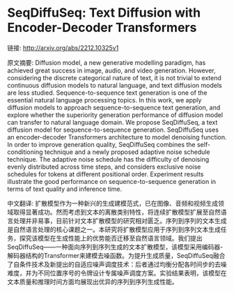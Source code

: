 # SeqDiffuSeq: Text Diffusion with Encoder-Decoder Transformers

链接: http://arxiv.org/abs/2212.10325v1

原文摘要:
Diffusion model, a new generative modelling paradigm, has achieved great
success in image, audio, and video generation. However, considering the
discrete categorical nature of text, it is not trivial to extend continuous
diffusion models to natural language, and text diffusion models are less
studied. Sequence-to-sequence text generation is one of the essential natural
language processing topics. In this work, we apply diffusion models to approach
sequence-to-sequence text generation, and explore whether the superiority
generation performance of diffusion model can transfer to natural language
domain. We propose SeqDiffuSeq, a text diffusion model for sequence-to-sequence
generation. SeqDiffuSeq uses an encoder-decoder Transformers architecture to
model denoising function. In order to improve generation quality, SeqDiffuSeq
combines the self-conditioning technique and a newly proposed adaptive noise
schedule technique. The adaptive noise schedule has the difficulty of denoising
evenly distributed across time steps, and considers exclusive noise schedules
for tokens at different positional order. Experiment results illustrate the
good performance on sequence-to-sequence generation in terms of text quality
and inference time.

中文翻译:
扩散模型作为一种新兴的生成建模范式，已在图像、音频和视频生成领域取得显著成功。然而考虑到文本的离散类别特性，将连续扩散模型扩展至自然语言处理并非易事，目前针对文本扩散模型的研究相对匮乏。序列到序列的文本生成是自然语言处理的核心课题之一。本研究将扩散模型应用于序列到序列文本生成任务，探究该模型在生成性能上的优势能否迁移至自然语言领域。我们提出SeqDiffuSeq——一种面向序列到序列生成的文本扩散模型，该模型采用编码器-解码器结构的Transformer来建模去噪函数。为提升生成质量，SeqDiffuSeq融合了自条件技术及新提出的自适应噪声调度技术：后者通过均衡分配各时间步的去噪难度，并为不同位置序号的令牌设计专属噪声调度方案。实验结果表明，该模型在文本质量和推理时间方面均展现出优异的序列到序列生成性能。
